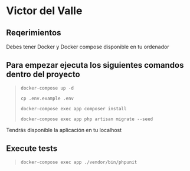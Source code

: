 # Victor del Valle

## Reqerimientos
Debes tener Docker y Docker compose disponible en tu ordenador 

## Para empezar ejecuta los siguientes comandos dentro del proyecto

> `docker-compose up -d`
>
> `cp .env.example .env`
>
> `docker-compose exec app composer install`
> 
> `docker-compose exec app php artisan migrate --seed`

Tendrás disponible la aplicación en tu localhost

## Execute tests

> `docker-compose exec app ./vendor/bin/phpunit`
